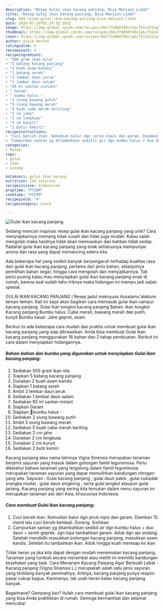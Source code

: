 ```yaml
---
description: "Resep Gulai ikan kacang panjang, Bisa Manjain Lidah"
title: "Resep Gulai ikan kacang panjang, Bisa Manjain Lidah"
slug: 684-resep-gulai-ikan-kacang-panjang-bisa-manjain-lidah
date: 2020-07-29T02:29:52.393Z
image: https://img-global.cpcdn.com/recipes/0dc77ddb8f49c1ab/751x532cq70/gulai-ikan-kacang-panjang-foto-resep-utama.jpg
thumbnail: https://img-global.cpcdn.com/recipes/0dc77ddb8f49c1ab/751x532cq70/gulai-ikan-kacang-panjang-foto-resep-utama.jpg
cover: https://img-global.cpcdn.com/recipes/0dc77ddb8f49c1ab/751x532cq70/gulai-ikan-kacang-panjang-foto-resep-utama.jpg
author: Susie Horton
ratingvalue: 4
reviewcount: 4
recipeingredient:
- "500 gram ikan nila"
- "5 batang kacang panjang"
- "2 buah asam kandis"
- "1 batang sereh"
- "2 lembar daun jeruk"
- "1 lembar daun salam"
- "65 ml santan instant"
- " Garam"
- " bumbu halus "
- "2 siung bawang putih"
- "5 siung bawang merah"
- "5 buah cabe merah keriting"
- "2 cm jahe"
- "2 cm lengkuas"
- "2 cm kunyit"
- "2 butir kemiri"
recipeinstructions:
- "Cuci bersih ikan. Kemudian balur dgn jeruk nipis dan garam. Diamkan 15 menit lalu cuci bersih kembali. Goreng. Sisihkan"
- "Campurkan santan yg ditambahkan sedikit air dgn bumbu halus + duo daun + sereh geprek. Jgn lupa tambahkan garam. Aduk dgn api sedang. Setelah mendidih masukkan potongan kacang panjang, masukkan asam kandis. Setelah itu tambahkan ikan. Aduk hingga kuah meresap ke ikan"
categories:
- Resep
tags:
- gulai
- ikan
- kacang

katakunci: gulai ikan kacang 
nutrition: 154 calories
recipecuisine: Indonesian
preptime: "PT10M"
cooktime: "PT55M"
recipeyield: "4"
recipecategory: Lunch

---
```



![Gulai ikan kacang panjang](https://img-global.cpcdn.com/recipes/0dc77ddb8f49c1ab/751x532cq70/gulai-ikan-kacang-panjang-foto-resep-utama.jpg)

Sedang mencari inspirasi resep gulai ikan kacang panjang yang unik? Cara menyiapkannya memang tidak susah dan tidak juga mudah. Kalau salah mengolah maka hasilnya tidak akan memuaskan dan bahkan tidak sedap. Padahal gulai ikan kacang panjang yang enak seharusnya mempunyai aroma dan rasa yang dapat memancing selera kita.

Ada beberapa hal yang sedikit banyak berpengaruh terhadap kualitas rasa dari gulai ikan kacang panjang, pertama dari jenis bahan, selanjutnya pemilihan bahan segar, hingga cara mengolah dan menyajikannya. Tak perlu pusing kalau mau menyiapkan gulai ikan kacang panjang enak di rumah, karena asal sudah tahu triknya maka hidangan ini mampu jadi sajian spesial.

GULAI IKAN KACANG PANJANG I Resep jadul maknyuss Assalamu&#39;alaikum teman-teman. Kali ini saya akan bagikan cara memasak gulai ikan campur kacang panjang. Gulai ikan tongkol kacang panjang Bahan: Ikan tongkol Kacang panjang Bumbu halus: Cabe merah, bawang merah dan putih, kunyit Bumbu kasar: Jahe gepret, asam.


Berikut ini ada beberapa cara mudah dan praktis untuk membuat gulai ikan kacang panjang yang siap dikreasikan. Anda bisa membuat Gulai ikan kacang panjang menggunakan 16 bahan dan 2 tahap pembuatan. Berikut ini cara dalam menyiapkan hidangannya.

<!--inarticleads1-->

##### Bahan-bahan dan bumbu yang digunakan untuk menyiapkan Gulai ikan kacang panjang:

1. Sediakan 500 gram ikan nila
1. Siapkan 5 batang kacang panjang
1. Gunakan 2 buah asam kandis
1. Siapkan 1 batang sereh
1. Ambil 2 lembar daun jeruk
1. Sediakan 1 lembar daun salam
1. Sediakan 65 ml santan instant
1. Siapkan  Garam
1. Siapkan  🌻bumbu halus :
1. Sediakan 2 siung bawang putih
1. Ambil 5 siung bawang merah
1. Sediakan 5 buah cabe merah keriting
1. Sediakan 2 cm jahe
1. Gunakan 2 cm lengkuas
1. Gunakan 2 cm kunyit
1. Sediakan 2 butir kemiri


Kacang panjang atau nama latinnya Vigna Sinensis merupakan tanaman berjenis sayuran yang masuk dalam golongan famili leguminosa. Perlu diketahui bahwa tanaman yang tergolong dalam famili leguminosa merupakan tanaman sayuran yang dapat memulihkan kandungan nitrogen yang ada. Sayuran : Gulai kacang panjang , gulai daun pakis , gulai cubadak (nangka muda) , gulai daun singkong , serta gulai jengkol ataupun gulai jariang. Kacang panjang yang sering kita temukan dalam menu sayuran ini merupakan tanaman asli dari Asia, khususnya Indonesia. 

<!--inarticleads2-->

##### Cara membuat Gulai ikan kacang panjang:

1. Cuci bersih ikan. Kemudian balur dgn jeruk nipis dan garam. Diamkan 15 menit lalu cuci bersih kembali. Goreng. Sisihkan
1. Campurkan santan yg ditambahkan sedikit air dgn bumbu halus + duo daun + sereh geprek. Jgn lupa tambahkan garam. Aduk dgn api sedang. Setelah mendidih masukkan potongan kacang panjang, masukkan asam kandis. Setelah itu tambahkan ikan. Aduk hingga kuah meresap ke ikan


Tidak heran ya jika kita dapat dengan mudah menemukan kacang panjang. Tanaman yang tumbuh secara merambat atau melilit ini memiliki kandungan kesehatan yang baik. Cara Menanam Kacang Panjang Agar Berbuah Lebat - Kacang panjang (Vigna Sinensis L.) merupakah salah satu jenis sayuran yang terbilang banyak peminatnya. Artinya, kacang panjang punya respon pasar cukup bagus. Karenanya, tak usah heran kalau kacang panjang banyak. 

Bagaimana? Gampang kan? Itulah cara membuat gulai ikan kacang panjang yang bisa Anda praktikkan di rumah. Semoga bermanfaat dan selamat mencoba!

